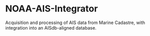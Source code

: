 # NOAA-AIS-Integrator
Acquisition and processing of AIS data from Marine Cadastre, with integration into an AISdb-aligned database.
